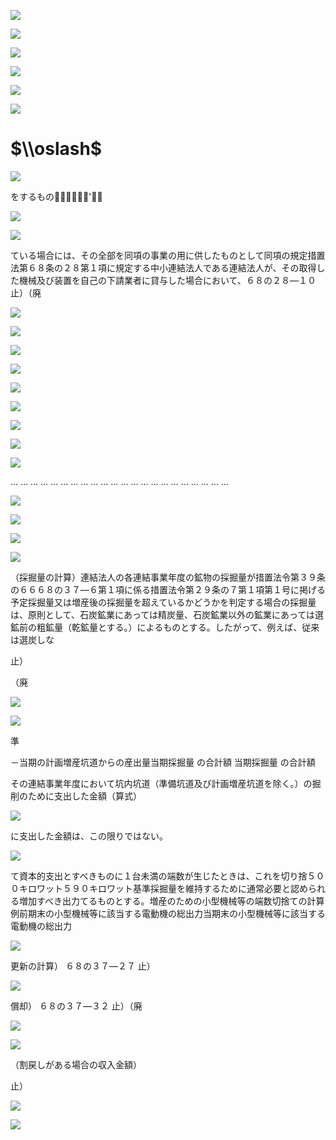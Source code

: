 ![](https://www.nta.go.jp/tmp/e382ae99-5433-4777-bac3-608be5e5d529/images/e384fef03f31150dbaa18d5a0dae764d51566e3eff849aa2134b4b10efc3c7da.jpg)

![](https://www.nta.go.jp/tmp/e382ae99-5433-4777-bac3-608be5e5d529/images/d99bde4ff9ed8670d10c386b5ace5bfc8fd4b8c932931b82c6679335d2186469.jpg)

![](https://www.nta.go.jp/tmp/e382ae99-5433-4777-bac3-608be5e5d529/images/eaa2a1efc36dcf72bfc4f5b8307cd6b61d155bf7e0f27824d9a58bae5249a53b.jpg)

![](https://www.nta.go.jp/tmp/e382ae99-5433-4777-bac3-608be5e5d529/images/95b54f045a57381d76a7e7082c936ad0edeb1b95e78782f6fdc2ef23c7631740.jpg)

![](https://www.nta.go.jp/tmp/e382ae99-5433-4777-bac3-608be5e5d529/images/d8f63a50e4940da4d6b2982d0090a3c273dd758e1ab1bdd69dadffea305db0c1.jpg)

![](https://www.nta.go.jp/tmp/e382ae99-5433-4777-bac3-608be5e5d529/images/f1ccb30abf12eec9f7baed22e35c8380b4d9ef0c9aa5a9adbba0deeca9915166.jpg)

# $\\oslash$

![](https://www.nta.go.jp/tmp/e382ae99-5433-4777-bac3-608be5e5d529/images/d979b2a9959f61018dca1ffdf05bf4a4400d59dadd5a18d2cbba286abae3dea1.jpg)

をするもの'

![](https://www.nta.go.jp/tmp/e382ae99-5433-4777-bac3-608be5e5d529/images/f5ff49b6aa7c378eee15700510667c77e1615da0a004d720e48c60d00cfcd398.jpg)

![](https://www.nta.go.jp/tmp/e382ae99-5433-4777-bac3-608be5e5d529/images/b9e687813d0da94d3bb4ece38ad2cb39668b629e569505c95808292e10c7b9d9.jpg)

ている場合には、その全部を同項の事業の用に供したものとして同項の規定措置法第６８条の２８第１項に規定する中小連結法人である連結法人が、その取得した機械及び装置を自己の下請業者に貸与した場合において、６８の２８―１０ 止）（廃

![](https://www.nta.go.jp/tmp/e382ae99-5433-4777-bac3-608be5e5d529/images/6b7cff31f0da3e6f242c081acc81e54427db965ccaf731ee2dd251d42b01053c.jpg)

![](https://www.nta.go.jp/tmp/e382ae99-5433-4777-bac3-608be5e5d529/images/15d0b0a56eef156ee335010ebe4520b74cde0f596b26a24a6f95caa070fc1fd5.jpg)

![](https://www.nta.go.jp/tmp/e382ae99-5433-4777-bac3-608be5e5d529/images/dd7b5524a49aaf73b663e8d843f1e7b5eb6a2e51fbe4441993f135057524f1f4.jpg)

![](https://www.nta.go.jp/tmp/e382ae99-5433-4777-bac3-608be5e5d529/images/db6f755524488ac2ebf48aab9ff20a6d714b2b8d2450b485039c7d98043c4a9e.jpg)

![](https://www.nta.go.jp/tmp/e382ae99-5433-4777-bac3-608be5e5d529/images/a60e42caf3c75fc55d769d854ce22bf5181a1b08556796aa876f588289707a36.jpg)

![](https://www.nta.go.jp/tmp/e382ae99-5433-4777-bac3-608be5e5d529/images/bb6276f30b5115f454f37b9c3457efd1285c8a42fedef22cd457f878da6cb8b0.jpg)

![](https://www.nta.go.jp/tmp/e382ae99-5433-4777-bac3-608be5e5d529/images/b777284885fb378b3093c01b162038349eee449fe35663babdf26dce6e27608d.jpg)

![](https://www.nta.go.jp/tmp/e382ae99-5433-4777-bac3-608be5e5d529/images/9dea93424769d8f947fedc136ad52e5c52068b14b2cc3c341ecf643264ac7a94.jpg)

![](https://www.nta.go.jp/tmp/e382ae99-5433-4777-bac3-608be5e5d529/images/a46a734430652be077c182fd74b7a61784f7f95c02d3568149dcbd06a26d2aaf.jpg)

… … … … … … … … … … … … … … … … … … … … … …

![](https://www.nta.go.jp/tmp/e382ae99-5433-4777-bac3-608be5e5d529/images/5290c774d670edcac84ddb1e96542d6646048987843550854880022f818444d8.jpg)

![](https://www.nta.go.jp/tmp/e382ae99-5433-4777-bac3-608be5e5d529/images/77fbdab3002663fb340fb5a2e63e69298ca4176f9642bbabaf5b8d6f13d63286.jpg)

![](https://www.nta.go.jp/tmp/e382ae99-5433-4777-bac3-608be5e5d529/images/e87d4763a174fc9fdcc60b6470773c616afd4bc5f7fd1981bc94ae25b991eba5.jpg)

![](https://www.nta.go.jp/tmp/e382ae99-5433-4777-bac3-608be5e5d529/images/e7d771bb2c19dcdfe7196064121f70851d922adc825285a61514489182ac473a.jpg)

（採掘量の計算）連結法人の各連結事業年度の鉱物の採掘量が措置法令第３９条の６６６８の３７―６第１項に係る措置法令第２９条の７第１項第１号に掲げる予定採掘量又は増産後の採掘量を超えているかどうかを判定する場合の採掘量は、原則として、石炭鉱業にあっては精炭量、石炭鉱業以外の鉱業にあっては選鉱前の粗鉱量（乾鉱量とする。）によるものとする。したがって、例えば、従来は選炭しな

止）

（廃

![](https://www.nta.go.jp/tmp/e382ae99-5433-4777-bac3-608be5e5d529/images/f1b0d9ad372f6bbb85c6aa2ef64035f47aaea81a1ee8878a273ff2fb74c18ca0.jpg)

![](https://www.nta.go.jp/tmp/e382ae99-5433-4777-bac3-608be5e5d529/images/0f771d1cc6daeaa34208fb2c0d8ee5c2f166ddd6997fccfa9b0e0305b4fcb0ef.jpg)

準

－当期の計画増産坑道からの産出量当期採掘量 の合計額 当期採掘量 の合計額

その連結事業年度において坑内坑道（準備坑道及び計画増産坑道を除く。）の掘削のために支出した金額（算式）

![](https://www.nta.go.jp/tmp/e382ae99-5433-4777-bac3-608be5e5d529/images/970b3139519affd0d3bf9a048a1d5e0dd3029b7b916f8095f3fd49ae11415883.jpg)

に支出した金額は、この限りではない。

![](https://www.nta.go.jp/tmp/e382ae99-5433-4777-bac3-608be5e5d529/images/93666ca615875b910b65edaec6d627654d79eb8767dcd6e52043e508e1740479.jpg)

て資本的支出とすべきものに１台未満の端数が生じたときは、これを切り捨５００キロワット５９０キロワット基準採掘量を維持するために通常必要と認められる増加すべき出力てるものとする。増産のための小型機械等の端数切捨ての計算例前期末の小型機械等に該当する電動機の総出力当期末の小型機械等に該当する電動機の総出力

![](https://www.nta.go.jp/tmp/e382ae99-5433-4777-bac3-608be5e5d529/images/0058188135cf29ef7979e7c57244229427ec8a91ab24b945b59d8529e40577ab.jpg)

更新の計算） ６８の３７―２７ 止）

![](https://www.nta.go.jp/tmp/e382ae99-5433-4777-bac3-608be5e5d529/images/777b5842850286f7ec7638f380eedde139d2bfdf99eb94f1f87dc4ef2a572cd3.jpg)

償却） ６８の３７―３２ 止）（廃

![](https://www.nta.go.jp/tmp/e382ae99-5433-4777-bac3-608be5e5d529/images/35d94c44059e0bba20ce4d27903b2c222f8751aad2b99b285d1736720f428a9e.jpg)

![](https://www.nta.go.jp/tmp/e382ae99-5433-4777-bac3-608be5e5d529/images/fe8e38703e8dc5e6459689185e53c48ca2dc39076768f21ab5fb68ad05ea065b.jpg)

（割戻しがある場合の収入金額）

止）

![](https://www.nta.go.jp/tmp/e382ae99-5433-4777-bac3-608be5e5d529/images/08bb4c358d2f268739ad8f13f6213b71cd38216c52de608ed18ee400162662ff.jpg)

![](https://www.nta.go.jp/tmp/e382ae99-5433-4777-bac3-608be5e5d529/images/7300ed2caea9ab3e8fb889c602881233286b45ddee0424e198cf108bb0962d98.jpg)